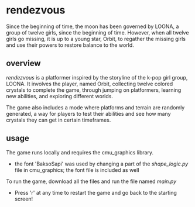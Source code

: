 # rendezvous
Since the beginning of time, the moon has been governed by LOONA, a group of twelve girls, since the beginning  of time. However, when all twelve girls go missing, it is up to a young star, Orbit, to regather the missing girls and use their powers to restore balance to the world.
## overview
*rendezvous* is a platformer inspired by the storyline of the k-pop girl group, LOONA. It involves the player, named Orbit, collecting twelve colored crystals to complete the game, through jumping on platformers, learning new abilities, and exploring different worlds.

The game also includes a mode where platforms and terrain are randomly generated, a way for players to test their abilities and see how many crystals they can get in certain timeframes.
## usage
The game runs locally and requires the cmu_graphics library.
- the font 'BaksoSapi' was used by changing a part of the *shape_logic.py* file in cmu_graphics; the font file is included as well

To run the game, download all the files and run the file named *main.py*
- Press 'r' at any time to restart the game and go back to the starting screen!

